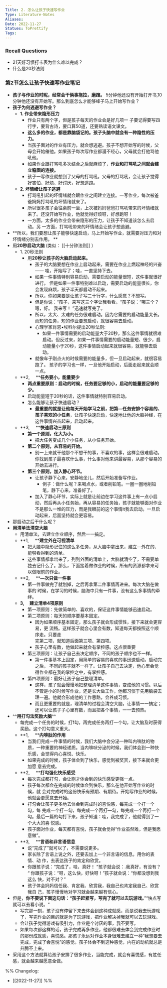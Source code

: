 ```yaml
---
Title: 2. 怎么让孩子快速写作业 
Type: Literature-Notes 
Aliases: 
Date: 2022-11-27
Statues: ToPrettify 
Tags: 
---
```


### Recall Questions  
  - 21天好习惯打卡表为什么难以完成？
  - 什么是20秒法则  

  

### 第2节怎么让孩子快速写作业笔记
  - **孩子与作业的时昵，经常会干俩事拖拉，磨蹭。** 5分钟他还没有开始打开书,10分钟他还没有开始写。那么到底怎么才能够峰子马上开始写作业？  
  - **孩子为何逃避写作业？**
    - **1. 作业带来隐形压力**  
      - 作业只有两个字，但是孩子每天的作业会是好几项一 子要记得要写四行字，要背古诗，要口算50道，还要熟读语文课文。  
      - **这么多的作业，都是靠脑袋记的。孩子头脑中就会有一种隐性的压力。**  
      - 当孩子面对的作业有压力，就会想逃避。孩子不想开始写的时候，父母会开始催他。如果孩子每次写作业都漫不经心，父母就会打他骂他吼他。  
      - 如果作业跟打骂吼多次结合之后就麻烦了，**作业和打骂吼之间就会建立稳固的连接。**  
      - 孩子一写作业就想到了父母的打骂吼。父母的打骂吼，会让孩子觉得 好害怕、好烦、好讨厌，好想逃跑。  
    - **2. 坏情绪让孩子逃避**  
      - 打骂吼引起的坏情绪就会跟作业之间建立连接。一写作业，每次被爸爸妈妈打骂吼的坏情绪就来了。  
      - 所以很多孩子会往桌前一坐，上次被妈妈爸爸打骂吼带来的坏情绪就来了。还没开始写作业，他就觉得好烦呀，好想跑呀！  
      - 一方面，太多的作业会带来隐形的压力，让孩子不知道该怎么去启动。另 一方面，打骂吼带来的坏情绪会让孩子想逃避。  
  - **所以，我们要想让孩子能够快速启动，马上开始写作业，就需要对压力和对坏情绪分别去作用。  **
  - 用**20秒启动大脑**  (类似：  [[十分钟法则]] ）
    - 1. 20秒法则  
      - 用**20秒让孩子的大脑启动起来。** 
        - 孩子的大脑要想在作业上启动起来，需要在作业上燃起神经的兴奋—— 哇，开始写了；哇，一直坚持下去。  
        - 如果一件事情特别容易启动，需要启动的能量很短，这件事就很好进行。 但是如果一件事特别难以启动，需要启动的能量很长，你会发现麻烦，孩子半天都启动不起来。  
        - 所以，你如果要是让孩子写二十行字，什么感觉？不想写。  
        - 但是你说：“孩子，来写这三个字让我看看。“孩子说：“哪三个？嗯，好。 我来写！ ”迅速就写完了。  
        - 所以，太大、太难的任务很难启动。因为它需要的启动能量太长。 而短的任务，短的作业要想启动，就很容易去启动。  
        - 心理学家肖恩•埃科尔提出20秒法则:  
          - 如果一件事情需要的启动能量大于20秒，那么这件事情就很难启动。但反过来，如果一件事情需要的启动能量短、很少，启动能量小于20秒，这件事情启动起来就很容易，就能够去启动。  
        - 就像车子刚点火的时候需要的能量多，但一旦启动起来，就很容易跑了。 孩子的学习也一样，一旦他开始启动，后面走起来就会顺一点。  
    - **2,     ****任务要小，能量要少**  
      - **两点重要原则：启动的时候，任务要足够的小，启动的能量要足够的少。**  
      - 启动能量短于20秒的话，这件事情就特别容易启动。  
      - 怎么能够让孩子快速启动？  
        - **最重要的就是让他每天开始学习之前，把第—任务安排个容易的、孩子喜欢的小任务**，让孩子快速启动，快速地让他的大脑神经，在这件事情兴奋起来，启动起来。  
    - **3,     ****快速启动三原则**  
      - **第一个原则，化大为小。**  
        - 把大任务变成几个小任务，从小任务开始。  
      - **第二个原则，从容易的开始。**  
        - 别一上来就干他那个不想干的事，不喜欢的事，这样会很难启动。你找到孩子最喜欢什么事，什么事对他来讲最容易，从那个容易的开始去进行。  
      - **第三个原则，加入静心环节。**  
        - 让孩子静下心来，安静地坐儿，然后开始准备写作业。  
          - 例子：做什么呢？来喝点水，或者削铅笔。一圈一圈地削铅笔，静下心来，准备好了。  
        - 加入了静心环节，实际上就是让前边在学习这件事上有一点小启动，然后再从小任务始，再从容易的任务始，孩子就能够面对作业不是那么一堆的压力，而是我眼前的这个事情it我去启动。一旦启动起来，后面坚持就会更容易。  
  - 那启动之后干什么呢？  
  - **用清单法清空大脑**  
    - 用清单法，去建立作业顺序，然后一一搞定。  
    - **1,     ****建立外在可视清单**  
      - 把大脑中隐形记住的这么多任务，从大脑中拿出来，建立—外在的、能够看得到的清单。  
      - 这些事情都拿岀来了，列到外面的清单上，大脑就清空了，不需要单独去记什么了。那么，下面接着做作业的时候，所有的资源都拿来可以做眼前的作业。  
    - **2,     ****—次只做一件事**  
      - 第一件事做完了就划掉，之后再拿第二件事情再进来。每次大脑在做事的 时候，在学习的时候，脑海中只有一件事，没有这么多事情的牵绊。  
    - **3,     ****建立清单****4项原则**  
      - 第一项原则：先做简单的、喜欢的，保证这件事情能够迅速启动。  
      - 第二项原则：每天的顺序要基本固定。  
        - 因为如果顺序基本固定，那么孩子就会形成惯性，接下来就会更容易，更 流畅。这样孩子就会心里会有数，知道每天都按照这个顺序走。只要走<br/>完第二项，就知道后面第三项、第四项。  
        - 孩子心里有数，他做起来就会有掌控感。这点很重要  
      - 第三项原则：让孩子自己去决定顺序，不同的孩子顺序也不一样。  
        - 第一件事基本上固定，用简单的容易的喜欢的事迅速启动。启动完之后， 不同的孩子就不一样了。让孩子自己去决定，他心里会觉得作业都在我的掌控之中，有掌控感。  
      - 第四项原则：最好让孩子自己整理清单。  
        - 这样，孩子就会慢慢地把整理清单这件事情，变成他的习惯。以后不管是小的时候写作业，还是长大做工作，他都习惯于先用脑袋去理一遍。他就会形成他的工作思路，会养成习惯。  
        - 而且更重要的就是，理清单的过程会清空大脑，让事情一一搞定；还可以让孩子子心里有数，而且把各个事情，一一去预热。  
  - ^^**用打勾法奖励大脑**^^  
    - 每完成一个任务的时候，打f勾，再完成任务再打一个勾，让大脑及时获得奖励。这个打勾意义重大。  
    - **1,     ****内啡肽的作用**  
      - 当我们完成一件事情的时候，我们大脑中会分泌一种叫内啡肽的物质，一种重要的神经递质。当内啡吠分泌的时候，我们体会到一种快乐感，会觉得内心喜悦、快乐。  
      - 如果完成的时候，孩子体会到了快乐，感觉到被奖赏，接下来就会更加愿 意去完成。  
    - **2,     ****打勾强化快乐感受**  
      - 每次完成都打勾，会让刚才体会到的快乐感受更强一点。  
      - 孩子每次都会在完成的时候体会到快乐，那么在他开始写作业的时候，就 会对完成时的这份快乐有预期、有期待。开始写作业的时候，他就会更愿意去开始。  
      - 打勾会让孩子更多地去体会到完成时的喜悦感，每完成一个打一个勾，每 完成一个打一勾，每完成一个再打—勾，每完成一个再打一个勾。最后一篇的勾打下来，孩子知道：哇，我完成了，他就得到了一个大大的喜 悦感。  
      - 孩子面对作业，每天都有喜悦，孩子就会觉得“作业虽然难，但是我愿意做”。  
    - **3,     ****言语和非言语信息**  
      - 说“完成了”就可以了，不需要说更多。  
      - 家长除了言语上说之外，还要去加上一个非言语的信息。用你的表情、动 作，去表达孩子的肯定和欣赏。  
      - 你跟孩子说：“完成了，哇，真好！ “孩子就会说：.我真好，有没有？ “ 你跟孩子说：“呀，这么快，好快呀！”孩子就会说：“你都没想到我这么 快，对不对？”  
      - 孩子体会妈妈信任我、肯定我、欣赏我，我自己也肯定我自己、欣赏我自 己，孩子慢慢地对学习就会越来越有信心。  
  - 但是，**你不要说下面这句话：“孩子赶紧写，写完了就可以去玩游戏。**”“快点写就可以去看小说。“  
    - 写完那一刻，孩子没有停留下来去体会到这种成就感，而是说我去玩游戏 了，写完作业的目的就是为了玩游戏，把作业解决掉我就可以去玩游戏。  
    - 会让孩子觉得游戏有吸引力，作业是个讨厌的事，我不要写。  
    - 如果每次都这样的话，孩子完成再多作业，他都很难去体会到完成作业时 的那份成就感，喜悦感。那孩子永远对作业本身很难去建立一种“我想要去完成，完成了会喜悦”的感觉。孩子体会不到这种感觉，内在的动机就总是升腾不上来。  
  - 采用这个方法就算给孩子安排了很多作业，当能完成，就会有喜悦感，有胜任感，就会越来越愿意全做。  















%%
Changelog:
- [[2022-11-27]]
%%

